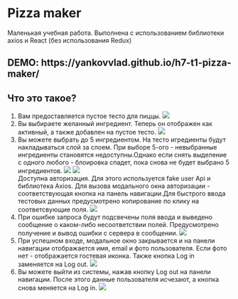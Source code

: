 <h1> Pizza maker </h1>
<p>Маленькая учебная работа. Выполнена с использованием библиотеки axios и React (без использования Redux)</p>
<h2> DEMO: https://yankovvlad.github.io/h7-t1-pizza-maker/ </h2>
<h2> Что это такое? </h2>
<ol>
  <li>Вам предоставляется пустое тесто для пиццы.
    <img src="https://user-images.githubusercontent.com/77694718/127613185-e98a054b-38fc-4e1a-94a0-7c0e22152eb3.png">
  </li> 
  <li>Вы выбираете желанный ингредиент. Теперь он отображен как активный, а также добавлен на пустое тесто.
    <img src="https://user-images.githubusercontent.com/77694718/127613670-2918e3e5-661a-4cbe-9cf7-462763d822ac.png">
  </li>
  <li>Вы можете выбрать до 5 ингредиентом. На тесто игредиенты будут накладываться слой за слоем. При выборе 5-ого - невыбранные ингредиенты становятся недоступны.Однако если          снять выделение с одного любого - блоировка спадет, пока снова не будет выбрано 5 ингредиентов.
    <div style="display: inline-block">
      <img src="https://user-images.githubusercontent.com/77694718/127616020-675f0526-886c-493a-90c1-c0a1ff0c5851.png">
      <img src="https://user-images.githubusercontent.com/77694718/127615548-a5236ea2-1b29-4206-8ef0-b3eebd0c3ee1.png">
    </div>                                                                                                              
  </li
  <li>Доступна авторизация. Для этого используется fake user Api и библиотека Axios. Для вызова модального окна авторизации - соответствующая кнопка на панель навигации.Для            быстрого ввода тестовых данных предусмотрено копирование по клику на соответсвующие поля.
    <img src="https://user-images.githubusercontent.com/77694718/127616736-d1dc0080-8469-4e36-b26a-318425ab757c.png">
  </li>
  <li>При ошибке запроса будут подсвечены поля ввода и выведено сообщение о каком-либо несоответствии полей. Предусмотрено получение и вывод ошибки с сервера в сообщении.
    <img src="https://user-images.githubusercontent.com/77694718/127617460-c65713f1-1437-4272-b76e-3cba71327ea0.png">
  </li>
  <li>При успешном входе, модальное окно закрывается и на панели навигации отображается имя, email и фото пользователя. Если фото нет - отображается гостевая иконка. Также кнопка      Log in заменяется на Log out.
    <img src="https://user-images.githubusercontent.com/77694718/127617858-548ea2f8-de5c-48ca-8011-8f7c5c40b93b.png">
  </li>
  <li>Вы можете выйти из системы, нажав кнопку Log out на панели навигации. После этого данные пользователя исчезают, а кнопка снова меняется на Log in.
    <img src="https://user-images.githubusercontent.com/77694718/127618393-c0455ac7-fe4b-425d-8bac-bec2ff1e6f01.png">
  </li>

</ol>



